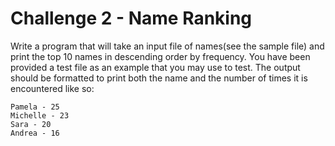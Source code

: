# Challenge 2 - Name Ranking
Write a program that will take an input file of names(see the sample file) and print the top 10 names in descending order by frequency.  You have been provided a test file as an example that you may use to test.  The output should be formatted to print both the name and the number of times it is encountered like so:

```
Pamela - 25
Michelle - 23
Sara - 20
Andrea - 16
```

